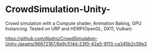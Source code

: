 # CrowdSimulation-Unity-
Crowd simulation with a Сompute shader, Animation Baking, GPU Instancing. 
Tested on URP and HDRP(OpenGL, DX11, Vulkan)

https://github.com/Abdns/CrowdSimulation-Unity-/assets/96672187/6e9c514d-23f0-42a5-9113-ca345b2c59e3


